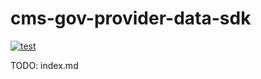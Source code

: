# cms-gov-provider-data-sdk

[![test](github.com/davebelais/cms-gov-provider-data-sdk/actions/workflows/test.yml/badge.svg?branch=main)](github.com/davebelais/cms-gov-provider-data-sdk/actions/workflows/test.yml)

TODO: index.md
